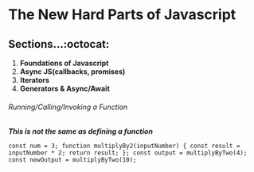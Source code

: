 # The New Hard Parts of Javascript


## Sections...:octocat:
1. **Foundations of Javascript**
2. **Async JS(callbacks, promises)**
3. **Iterators**
4. **Generators & Async/Await**


###### Running/Calling/Invoking a Function
**_This is not the same as defining a function_**

`const num = 3;
 function multiplyBy2(inputNumber) {
     const result = inputNumber * 2;
     return result;
 };
 const output = multiplyByTwo(4);
 const newOutput = multiplyByTwo(10);`

 


